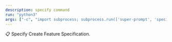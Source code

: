```yaml
---
description: specify command
run: "python3"
args: ["-c", "import subprocess; subprocess.run(['super-prompt', 'specify'] + __import__('sys').argv[1:], input='${input}', text=True, check=False)"]
---
```


📋 Specify
Create Feature Specification.
